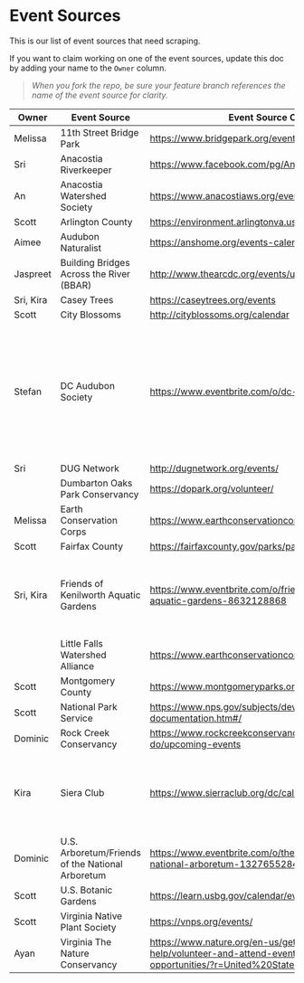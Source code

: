 # Event Sources
This is our list of event sources that need scraping.

If you want to claim working on one of the event sources, update this doc by adding your name to the `Owner` column. 

> *When you fork the repo, be sure your feature branch references the name of the event source for clarity.*


|Owner|Event Source|Event Source Calendar|Scrapable|Notes|Done?|
|--- |--- |--- |--- |--- |--- |
|Melissa|11th Street Bridge Park|https://www.bridgepark.org/events/calendar|Y|||
|Sri|Anacostia Riverkeeper|https://www.facebook.com/pg/AnacostiaRiverkeeper/events|||
|An|Anacostia Watershed Society|https://www.anacostiaws.org/events-calendar.html|||
|Scott|Arlington County|https://environment.arlingtonva.us/events/|Y||Y|
|Aimee|Audubon Naturalist|https://anshome.org/events-calendar/|Y||Y|
|Jaspreet|Building Bridges Across the River (BBAR)|http://www.thearcdc.org/events/upcoming||||
|Sri, Kira|Casey Trees|https://caseytrees.org/events|Y||Y|
|Scott|City Blossoms|http://cityblossoms.org/calendar|There's an API||Y|
|Stefan|DC Audubon Society|https://www.eventbrite.com/o/dc-audubon-10726377705||Events are listed on the right side of the main site. They appear to use Eventbrite for their events.|WIP|
|Sri|DUG Network|http://dugnetwork.org/events/|Y||Y|
||Dumbarton Oaks Park Conservancy|https://dopark.org/volunteer/||||
|Melissa|Earth Conservation Corps|https://www.earthconservationcorps.org/events-1||No Upcoming Events||
|Scott|Fairfax County|https://fairfaxcounty.gov/parks/park-events-calendar|Y||Y|
|Sri, Kira|Friends of Kenilworth Aquatic Gardens|https://www.eventbrite.com/o/friends-of-kenilworth-aquatic-gardens-8632128868||They appear to use Evenbrite as their events page.|WIP|
||Little Falls Watershed Alliance|https://www.earthconservationcorps.org/events-1|https://www.lfwa.org/events|||
|Scott|Montgomery County|https://www.montgomeryparks.org/calendar/|Y||Y|
|Scott|National Park Service|https://www.nps.gov/subjects/developer/api-documentation.htm#/|Y||Y|
|Dominic|Rock Creek Conservancy|https://www.rockcreekconservancy.org/what-we-do/upcoming-events|||
|Kira|Siera Club|https://www.sierraclub.org/dc/calendar|Y|Use Chrome's network inspection to find the events API|Y|
|Dominic|U.S. Arboretum/Friends of the National Arboretum|https://www.eventbrite.com/o/the-friends-of-the-national-arboretum-13276552841|||WIP|
|Scott|U.S. Botanic Gardens|https://learn.usbg.gov/calendar/event|Y||WIP|
|Scott|Virginia Native Plant Society|https://vnps.org/events/|Y||Y|
|Ayan|Virginia The Nature Conservancy|https://www.nature.org/en-us/get-involved/how-to-help/volunteer-and-attend-events/find-local-events-and-opportunities/?r=United%20States&s=Virginia|There's an API you can hit|WIP||







